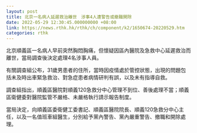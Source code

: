 ```yaml
---
layout: post
title: 北京一名病人延遲救治離世　涉事4人遭警告或撤職開除
date: 2022-05-29 12:30:45.000000000 +08:00
link: https://news.rthk.hk/rthk/ch/component/k2/1650674-20220529.htm
categories: rthk
---
```


北京順義區一名病人早前突然胸悶胸痛，但懷疑因區內醫院及急救中心延遲救治而離世，當局調查後決定處理4名涉事人員。

有關調查組公布，31歲男患者的住所，當時因疫情處於管控狀態，出現的問題包括未及時出車緊急救治、對急症患者病情研判有誤，以及未有指導自救。

調查組指出，順義區醫院對順義120急救分中心管理不到位、善後處理不當；順義區衛健委對醫院監管不嚴格、未嚴格執行請示報告制度。

當局決定，向順義區委衛健工委書記、順義區醫院院長、順義120急救分中心主任，以及一名值班車組醫生，分別給予黨內警告、黨內嚴重警告、撤職和開除處理。
